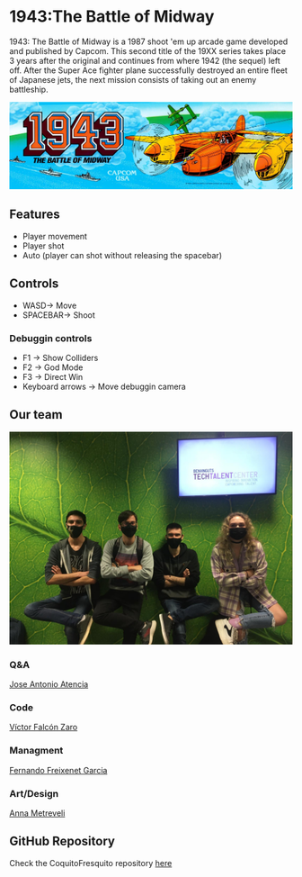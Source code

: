 # 1943:The Battle of Midway

1943: The Battle of Midway is a 1987 shoot 'em up arcade game developed and published by Capcom. This second title of the 19XX series takes place 3 years after the original and continues from where 1942 (the sequel) left off. After the Super Ace fighter plane successfully destroyed an entire fleet of Japanese jets, the next mission consists of taking out an enemy battleship.

<p align="center">
<img src="https://raw.githubusercontent.com/rastabrandy02/CoquitoFresquito/main/Wiki_Resources/Art/concepart2.jpg">
</p>  

## Features
- Player movement
- Player shot
- Auto (player can shot without releasing the spacebar)


## Controls
- WASD-> Move       
- SPACEBAR-> Shoot  

### Debuggin controls
- F1 -> Show Colliders  
- F2 -> God Mode  
- F3 -> Direct Win  
- Keyboard arrows -> Move debuggin camera

## Our team

<p align="center">
<img src="https://github.com/rastabrandy02/CoquitoFresquito/blob/main/Wiki_Resources/Home/cokitofreskitoteamphoto.png" heigth=600 width=600>
</p>

### Q&A
[Jose Antonio Atencia](https://github.com/JedTyde)

### Code
[Víctor Falcón Zaro](https://github.com/ZaroDev)

### Managment
[Fernando Freixenet Garcia](https://github.com/rastabrandy02)

### Art/Design
[Anna Metreveli](https://github.com/aNnAm2606)

## GitHub Repository
Check the CoquitoFresquito repository [here](https://github.com/rastabrandy02/CoquitoFresquito)

